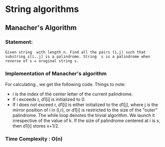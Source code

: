 # String algorithms

## Manacher's Algorithm

### Statement:
`
Given string  with length n. Find all the pairs (i,j) such that substring s[i..j] is a palindrome. String  s is a palindrome when  reverse of s = oroginal string s.
`
### Implementation of Manacher's algorithm
For calculating , we get the following code. Things to note:

- i is the index of the center letter of the current palindrome.
- If i exceeds r, d1[i] is initialized to 0.
- If i does not exceed r, d1[i] is either initialized to the d1[j], where j is the mirror position of i in (l,r), or d1[i] is restricted to the size of the "outer" palindrome.
The while loop denotes the trivial algorithm. We launch it irrespective of the value of k.
If the size of palindrome centered at i is x, then d1[i] stores x+1/2.
 
### Time Complexity : O(n)

